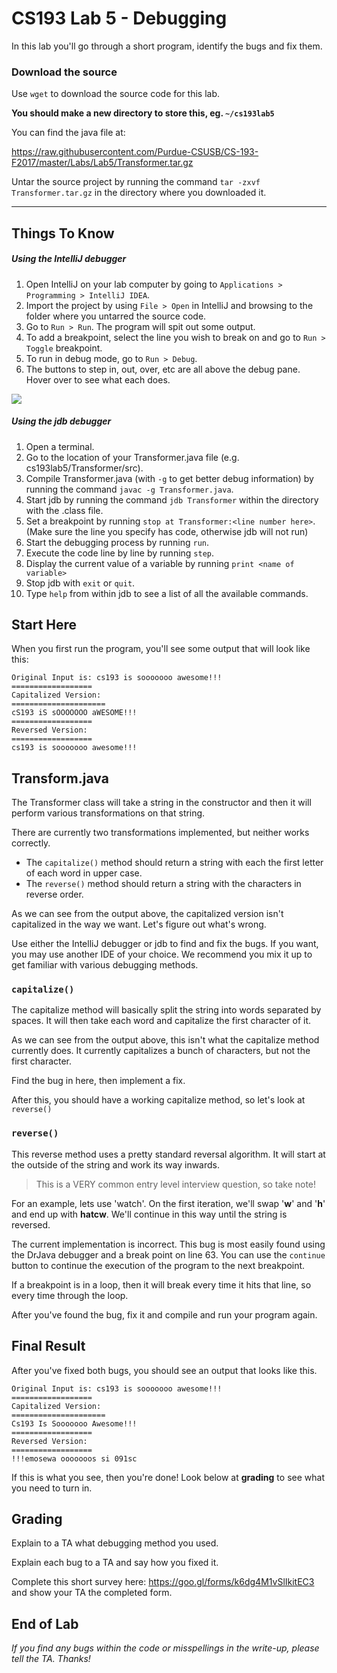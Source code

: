 # CS193 Lab 5  - Debugging #

In this lab you'll go through a short program, identify the bugs and fix them.

### Download the source ###

Use `wget` to download the source code for this lab.

**You should make a new directory to store this, eg. `~/cs193lab5`**

You can find the java file at:

https://raw.githubusercontent.com/Purdue-CSUSB/CS-193-F2017/master/Labs/Lab5/Transformer.tar.gz

Untar the source project by running the command `tar -zxvf Transformer.tar.gz` in the directory where you downloaded it.


----

## Things To Know ##

##### Using the IntelliJ debugger #####

1. Open IntelliJ on your lab computer by going to `Applications > Programming > IntelliJ IDEA`.
2. Import the project by using `File > Open` in IntelliJ and browsing to the folder where you untarred the source code.
3. Go to `Run > Run`. The program will spit out some output.
4. To add a breakpoint, select the line you wish to break on and go to `Run > Toggle` breakpoint.
5. To run in debug mode, go to `Run > Debug`.
6. The buttons to step in, out, over, etc are all above the debug pane. Hover over to see what each does.

![](https://raw.githubusercontent.com/Purdue-CSUSB/CS-190-S2017/master/labs/lab5/intellij.png)

##### Using the jdb debugger #####

1. Open a terminal.
2. Go to the location of your Transformer.java file (e.g. cs193lab5/Transformer/src).
3. Compile Transformer.java (with `-g` to get better debug information) by running the command `javac -g Transformer.java`.
4. Start jdb by running the command `jdb Transformer` within the directory with the .class file.
5. Set a breakpoint by running `stop at Transformer:<line number here>`. (Make sure the line you specify has code, otherwise jdb will not run)
6. Start the debugging process by running `run`.
7. Execute the code line by line by running `step`.
8. Display the current value of a variable by running `print <name of variable>`
9. Stop jdb with `exit` or `quit`.
10. Type `help` from within jdb to see a list of all the available commands.


## Start Here ##
When you first run the program, you'll see some output that will look like this:

```
Original Input is: cs193 is sooooooo awesome!!!
==================
Capitalized Version:
=====================
cS193 iS sOOOOOOO aWESOME!!!
==================
Reversed Version:
==================
cs193 is sooooooo awesome!!!
```

## Transform.java ##
The Transformer class will take a string in the constructor and then it will perform various transformations on that string.

There are currently two transformations implemented, but neither works correctly.

 - The `capitalize()` method should return a string with each the first letter of each word in upper case.
 - The `reverse()` method should return a string with the characters in reverse order.

As we can see from the output above, the capitalized version isn't capitalized in the way we want.
Let's figure out what's wrong.

Use either the IntelliJ debugger or jdb to find and fix the bugs. If you want, you may use another IDE of your choice.
We recommend you mix it up to get familiar with various debugging methods.

### `capitalize()` ###

The capitalize method will basically split the string into words separated by spaces.
It will then take each word and capitalize the first character of it.

As we can see from the output above, this isn't what the capitalize method currently does.
It currently capitalizes a bunch of characters, but not the first character.

Find the bug in here, then implement a fix.

After this, you should have a working capitalize method, so let's look at `reverse()`

### `reverse()` ###
This reverse method uses a pretty standard reversal algorithm.
It will start at the outside of the string and work its way inwards.

> This is a VERY common entry level interview question, so take note!

For an example, lets use 'watch'.
On the first iteration, we'll swap '**w**' and '**h**' and end up with **hatcw**.
We'll continue in this way until the string is reversed.

The current implementation is incorrect.
This bug is most easily found using the DrJava debugger and a break point on line 63.
You can use the `continue` button to continue the execution of the program to the next breakpoint.

If a breakpoint is in a loop, then it will break every time it hits that line, so every time through the loop.

After you've found the bug, fix it and compile and run your program again.

## Final Result ##

After you've fixed both bugs, you should see an output that looks like this.

```
Original Input is: cs193 is sooooooo awesome!!!
==================
Capitalized Version:
=====================
Cs193 Is Sooooooo Awesome!!!
==================
Reversed Version:
==================
!!!emosewa ooooooos si 091sc
```

If this is what you see, then you're done! Look below at **grading** to see what you need to turn in.


## Grading ##

Explain to a TA what debugging method you used.

Explain each bug to a TA and say how you fixed it.

Complete this short survey here: https://goo.gl/forms/k6dg4M1vSlIkitEC3 and show your TA the completed form. 


## End of Lab ##


*If you find any bugs within the code or misspellings in the write-up, please tell the TA. Thanks!*
